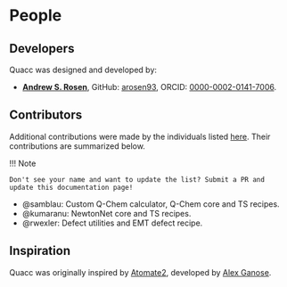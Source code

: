 # People

## Developers

Quacc was designed and developed by:

- [**Andrew S. Rosen**](https://cbe.princeton.edu/people/andrew-rosen), GitHub: [arosen93](https://github.com/arosen93), ORCID: [0000-0002-0141-7006](https://orcid.org/0000-0002-0141-7006).

## Contributors

Additional contributions were made by the individuals listed [here](https://github.com/quantum-accelerators/quacc/graphs/contributors). Their contributions are summarized below.

!!! Note

    Don't see your name and want to update the list? Submit a PR and update this documentation page!

- @samblau: Custom Q-Chem calculator, Q-Chem core and TS recipes.
- @kumaranu: NewtonNet core and TS recipes.
- @rwexler: Defect utilities and EMT defect recipe.

## Inspiration

Quacc was originally inspired by [Atomate2](https://github.com/materialsproject/atomate2), developed by [Alex Ganose](https://www.imperial.ac.uk/people/a.ganose).
